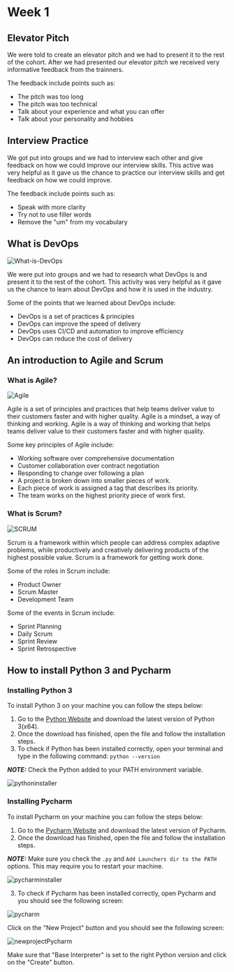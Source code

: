 # Week 1

## Elevator Pitch

We were told to create an elevator pitch and we had to present it to the rest of the cohort.
After we had presented our elevator pitch we received very informative feedback from the trainners.

The feedback include points such as:

- The pitch was too long
- The pitch was too technical
- Talk about your experience and what you can offer
- Talk about your personality and hobbies

## Interview Practice

We got put into groups and we had to interview each other and give feedback on how we could improve our interview skills.
This active was very helpful as it gave us the chance to practice our interview skills and get feedback on how we could improve.

The feedback include points such as:

- Speak with more clarity
- Try not to use filler words
- Remove the "um" from my vocabulary

## What is DevOps

![What-is-DevOps](images/devopsDiagram.jpg)

We were put into groups and we had to research what DevOps is and present it to the rest of the cohort.
This activity was very helpful as it gave us the chance to learn about DevOps and how it is used in the industry.

Some of the points that we learned about DevOps include:

- DevOps is a set of practices & principles
- DevOps can improve the speed of delivery
- DevOps uses CI/CD and automation to improve efficiency
- DevOps can reduce the cost of delivery

## An introduction to Agile and Scrum

### What is Agile?

![Agile](images/agileDiagram.jpg)

Agile is a set of principles and practices that help teams deliver value to their customers faster and with higher quality. Agile is a mindset, a way of thinking and working.
Agile is a way of thinking and working that helps teams deliver value to their customers faster and with higher quality.

Some key principles of Agile include:

- Working software over comprehensive documentation
- Customer collaboration over contract negotiation
- Responding to change over following a plan
- A project is broken down into smaller pieces of work.
- Each piece of work is assigned a tag that describes its priority.
- The team works on the highest priority piece of work first.

### What is Scrum?

![SCRUM](images/scrumDiagram.png)

Scrum is a framework within which people can address complex adaptive problems, while productively and creatively delivering products of the highest possible value. Scrum is a framework for getting work done.

Some of the roles in Scrum include:

- Product Owner
- Scrum Master
- Development Team

Some of the events in Scrum include:

- Sprint Planning
- Daily Scrum
- Sprint Review
- Sprint Retrospective

## How to install Python 3 and Pycharm

### Installing Python 3

To install Python 3 on your machine you can follow the steps below:

1. Go to the [Python Website](https://link-url-here.org) and download the latest version of Python 3(x64).
2. Once the download has finished, open the file and follow the installation steps.
3. To check if Python has been installed correctly, open your terminal and type in the following command: `python --version`

**_NOTE:_**  Check the Python added to your PATH environment variable.

![pythoninstaller](images/pythonInstaller.png)

### Installing Pycharm

To install Pycharm on your machine you can follow the steps below:

1. Go to the [Pycharm Website](https://link-url-here.org) and download the latest version of Pycharm.
2. Once the download has finished, open the file and follow the installation steps.

**_NOTE:_**  Make sure you check the `.py` and `Add Launchers dir to the PATH` options. This may require you to restart your machine.

![pycharminstaller](images/pycharmInstaller.png)

3. To check if Pycharm has been installed correctly, open Pycharm and you should see the following screen:

![pycharm](images/pycharm.png)

Click on the "New Project" button and you should see the following screen:

![newprojectPycharm](images/newprojectPycharm.png)

Make sure that "Base Interpreter" is set to the right Python version and click on the "Create" button.
